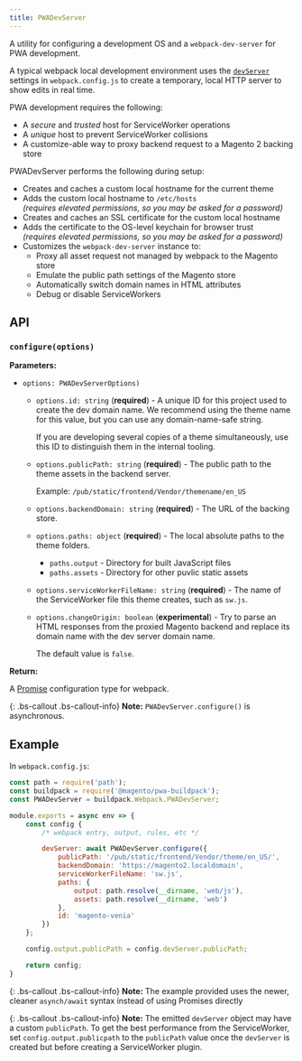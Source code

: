 ```yaml
---
title: PWADevServer
---
```


A utility for configuring a development OS and a `webpack-dev-server` for PWA development.

A typical webpack local development environment uses the [`devServer`] settings in `webpack.config.js` to create a temporary, local HTTP server to show edits in real time.

PWA development requires the following:

* A *secure* and *trusted* host for ServiceWorker operations
* A *unique* host to prevent ServiceWorker collisions
* A customize-able way to proxy backend request to a Magento 2 backing store

PWADevServer performs the following during setup:

* Creates and caches a custom local hostname for the current theme
* Adds the custom local hostname to `/etc/hosts`   
  *(requires elevated permissions, so you may be asked for a password)*
* Creates and caches an SSL certificate for the custom local hostname
* Adds the certificate to the OS-level keychain for browser trust  
  *(requires elevated permissions, so you may be asked for a password)*
* Customizes the `webpack-dev-server` instance to:
    * Proxy all asset request not managed by webpack to the Magento store
    * Emulate the public path settings of the Magento store
    * Automatically switch domain names in HTML attributes
    * Debug or disable ServiceWorkers

## API

### `configure(options)`

**Parameters:**

* `options: PWADevServerOptions)`
    * `options.id: string` (**required**) - A unique ID for this project used to create the dev domain name.
      We recommend using the theme name for this value, but you can use any domain-name-safe string.

      If you are developing several copies of a theme simultaneously, use this ID to distinguish them in the internal tooling.
    * `options.publicPath: string` (**required**) - The public path to the theme assets in the backend server.
      
      Example:
      `/pub/static/frontend/Vendor/themename/en_US`
    * `options.backendDomain: string` (**required**) - The URL of the backing store.
    * `options.paths: object` (**required**) - The local absolute paths to the theme folders.
      * `paths.output` - Directory for built JavaScript files
      * `paths.assets` - Directory for other puvlic static assets
    * `options.serviceWorkerFileName: string` (**required**) - The name of the ServiceWorker file this theme creates, such as `sw.js`.
    * `options.changeOrigin: boolean` (**experimental**) - Try to parse an HTML responses from the proxied Magento backend and replace its domain name with the dev server domain name.

      The default value is `false`.

**Return:**

A [Promise] configuration type for webpack.

{: .bs-callout .bs-callout-info}
**Note:**
`PWADevServer.configure()` is asynchronous.


## Example

In `webpack.config.js`:

``` js
const path = require('path');
const buildpack = require('@magento/pwa-buildpack');
const PWADevServer = buildpack.Webpack.PWADevServer;

module.exports = async env => {
    const config {
        /* webpack entry, output, rules, etc */

        devServer: await PWADevServer.configure({
            publicPath: '/pub/static/frontend/Vendor/theme/en_US/',
            backendDomain: 'https://magento2.localdomain',
            serviceWorkerFileName: 'sw.js',
            paths: {
                output: path.resolve(__dirname, 'web/js'),
                assets: path.resolve(__dirname, 'web')
            },
            id: 'magento-venia'
        })
    };

    config.output.publicPath = config.devServer.publicPath;

    return config;
}
```

{: .bs-callout .bs-callout-info}
**Note:**
The example provided uses the newer, cleaner `asynch/await` syntax instead of using Promises directly 

{: .bs-callout .bs-callout-info}
**Note:**
The emitted `devServer` object may have a custom `publicPath`.
To get the best performance from the ServiceWorker, set `config.output.publicpath` to the `publicPath` value once the `devServer` is created but before creating a ServiceWorker plugin.



[`devServer`]: https://webpack.js.org/configuration/dev-server/
[Promise]: https://webpack.js.org/configuration/configuration-types/#exporting-a-promise
